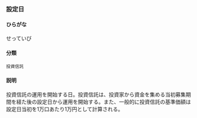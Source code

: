 <div style="display:none;">

## [あ行](securities-terms?id=あ行)
## [か行](securities-terms?id=か行)
## [さ行](securities-terms?id=さ行)

</div>

### 設定日

#### ひらがな

せっていび

#### 分類

`投資信託`

#### 説明

投資信託の運用を開始する日。投資信託は、投資家から資金を集める当初募集期間を経た後の設定日から運用を開始する。また、一般的に投資信託の基準価額は設定日当初を1万口あたり1万円として計算される。

<div style="display:none;">

## [た行](securities-terms?id=た行)
## [な行](securities-terms?id=な行)
## [は行](securities-terms?id=は行)
## [ま行](securities-terms?id=ま行)
## [や行](securities-terms?id=や行)
## [ら行](securities-terms?id=ら行)
## [わ行](securities-terms?id=わ行)
## [英数字・記号](securities-terms?id=英数字・記号)

</div>

